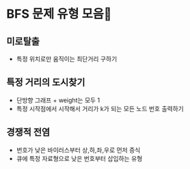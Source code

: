 # BFS 문제 유형 모음📝

## 미로탈출 
- 특정 위치로만 움직이는 최단거리 구하기


## 특정 거리의 도시찾기
- 단방향 그래프 + weight는 모두 1
- 특정 시작점에서 시작해서 거리가 k가 되는 모든 노드 번호 출력하기 

## 경쟁적 전염
- 번호가 낮은 바이러스부터 상,하,좌,우로 먼저 증식 
- 큐에 특정 자료형으로 낮은 번호부터 삽입하는 유형 

